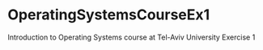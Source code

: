# OperatingSystemsCourseEx1
Introduction to Operating Systems course at Tel-Aviv University Exercise 1
